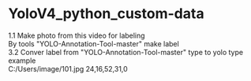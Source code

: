 # YoloV4_python_custom-data  
1.1 Make photo from this video for labeling    
By tools "YOLO-Annotation-Tool-master" make label  
3.2 Conver label from   "YOLO-Annotation-Tool-master" type to yolo type  
example     
C:/Users/image/101.jpg 24,16,52,31,0     
